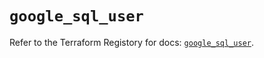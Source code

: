 # `google_sql_user`

Refer to the Terraform Registory for docs: [`google_sql_user`](https://registry.terraform.io/providers/hashicorp/google/5.21.0/docs/resources/sql_user).

